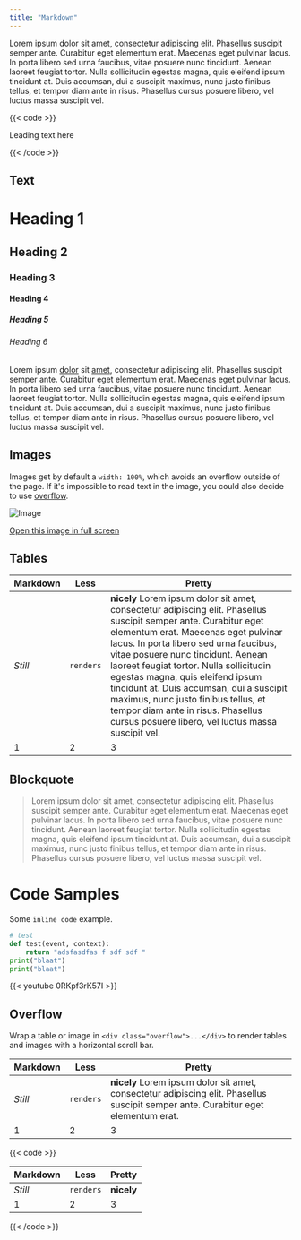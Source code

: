 ```yaml
---
title: "Markdown"
---
```


<p class="lead">
Lorem ipsum dolor sit amet, consectetur adipiscing elit. Phasellus suscipit semper ante. Curabitur eget elementum erat. Maecenas eget pulvinar lacus. In porta libero sed urna faucibus, vitae posuere nunc tincidunt. Aenean laoreet feugiat tortor. Nulla sollicitudin egestas magna, quis eleifend ipsum tincidunt at. Duis accumsan, dui a suscipit maximus, nunc justo finibus tellus, et tempor diam ante in risus. Phasellus cursus posuere libero, vel luctus massa suscipit vel.
</p>

{{< code >}}
<p class="lead">
Leading text here
</p>
{{< /code >}}

## Text

<div class="card p-4 mb-3">

# Heading 1
## Heading 2
### Heading 3
#### Heading 4
##### Heading 5
###### Heading 6

</div>

Lorem ipsum [dolor](https://google.nl) sit [amet](/), consectetur adipiscing elit. Phasellus suscipit semper ante. Curabitur eget elementum erat. Maecenas eget pulvinar lacus. In porta libero sed urna faucibus, vitae posuere nunc tincidunt. Aenean laoreet feugiat tortor. Nulla sollicitudin egestas magna, quis eleifend ipsum tincidunt at. Duis accumsan, dui a suscipit maximus, nunc justo finibus tellus, et tempor diam ante in risus. Phasellus cursus posuere libero, vel luctus massa suscipit vel.

## Images

Images get by default a `width: 100%`, which avoids an overflow outside of the page. If it's impossible to read text in the image, you could also decide to use [overflow](#overflow).

![Image](https://d1.awsstatic.com/Solutions/Solutions%20Category%20Template%20Draft/Solution%20Architecture%20Diagrams/workload-discovery-arch-diagram.eb4dc7103881f75c196bd11b46f0cd90a41ea2bc.png)

[Open this image in full screen](https://d1.awsstatic.com/Solutions/Solutions%20Category%20Template%20Draft/Solution%20Architecture%20Diagrams/workload-discovery-arch-diagram.eb4dc7103881f75c196bd11b46f0cd90a41ea2bc.png)

## Tables

Markdown | Less | Pretty
--- | --- | ---
*Still* | `renders` | **nicely** Lorem ipsum dolor sit amet, consectetur adipiscing elit. Phasellus suscipit semper ante. Curabitur eget elementum erat. Maecenas eget pulvinar lacus. In porta libero sed urna faucibus, vitae posuere nunc tincidunt. Aenean laoreet feugiat tortor. Nulla sollicitudin egestas magna, quis eleifend ipsum tincidunt at. Duis accumsan, dui a suscipit maximus, nunc justo finibus tellus, et tempor diam ante in risus. Phasellus cursus posuere libero, vel luctus massa suscipit vel.
1 | 2 | 3

## Blockquote

> Lorem ipsum dolor sit amet, consectetur adipiscing elit. Phasellus suscipit semper ante. Curabitur eget elementum erat. Maecenas eget pulvinar lacus. In porta libero sed urna faucibus, vitae posuere nunc tincidunt. Aenean laoreet feugiat tortor. Nulla sollicitudin egestas magna, quis eleifend ipsum tincidunt at. Duis accumsan, dui a suscipit maximus, nunc justo finibus tellus, et tempor diam ante in risus. Phasellus cursus posuere libero, vel luctus massa suscipit vel.

# Code Samples

Some `inline code` example.

```python 
# test
def test(event, context):
    return "adsfasdfas f sdf sdf "
print("blaat")
print("blaat")

```

{{< youtube 0RKpf3rK57I >}}

## Overflow

Wrap a table or image in `<div class="overflow">...</div>` to render tables and images with a horizontal scroll bar.

<div class="overflow">

Markdown | Less | Pretty
--- | --- | ---
*Still* | `renders` | **nicely** Lorem ipsum dolor sit amet, consectetur adipiscing elit. Phasellus suscipit semper ante. Curabitur eget elementum erat. 
1 | 2 | 3

</div>

{{< code >}}<div class="overflow">

Markdown | Less | Pretty
--- | --- | ---
*Still* | `renders` | **nicely** 
1 | 2 | 3

</div>
{{< /code >}}